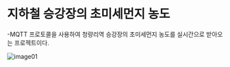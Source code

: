 # 지하철 승강장의 초미세먼지 농도
-MQTT 프로토콜을 사용하여 청량리역 승강장의 초미세먼지 농도를
 실시간으로 받아오는 프로젝트이다.
 
 
![image01](https://user-images.githubusercontent.com/71144019/122519454-70e44780-d04d-11eb-9634-3e273ed42622.png)
